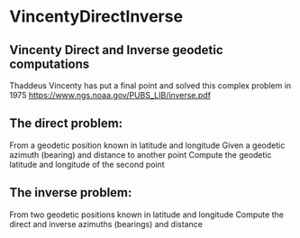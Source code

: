 # VincentyDirectInverse
Vincenty Direct and Inverse geodetic computations
-------------------------------------------------
Thaddeus Vincenty has put a final point and solved this complex problem in 1975
https://www.ngs.noaa.gov/PUBS_LIB/inverse.pdf

The direct problem:
-------------------
From a geodetic position known in latitude and longitude
Given a geodetic azimuth (bearing) and distance to another point
Compute the geodetic latitude and longitude of the second point

The inverse problem:
--------------------
From two geodetic positions known in latitude and longitude
Compute the direct and inverse azimuths (bearings) and distance
